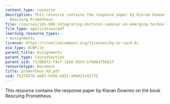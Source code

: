 ```yaml
---
content_type: resource
description: This resource contains the response paper by Kieran Downes on the book
  Rescuing Prometheus.
file: /courses/ids-900-integrating-doctoral-seminar-on-emerging-technologies-fall-2005/5527457bab615426ad21a0b021c017f5_prometheus_kd.pdf
file_type: application/pdf
learning_resource_types:
- Assignments
license: https://creativecommons.org/licenses/by-nc-sa/4.0/
ocw_type: OCWFile
parent_title: Assignments
parent_type: CourseSection
parent_uid: 71206073-f4c7-32b8-9343-b780baf56b1f
resourcetype: Document
title: prometheus_kd.pdf
uid: 5527457b-ab61-5426-ad21-a0b021c017f5
---
```

This resource contains the response paper by Kieran Downes on the book Rescuing Prometheus.